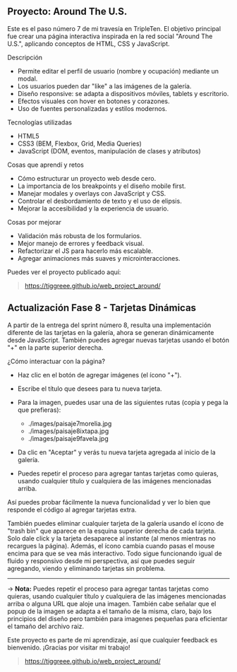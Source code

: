 ## Proyecto: Around The U.S.

Este es el paso número 7 de mi travesía en TripleTen.
El objetivo principal fue crear una página interactiva inspirada en la red social "Around The U.S.", aplicando conceptos de HTML, CSS y JavaScript.


Descripción

- Permite editar el perfil de usuario (nombre y ocupación) mediante un modal.
- Los usuarios pueden dar "like" a las imágenes de la galería.
- Diseño responsive: se adapta a dispositivos móviles, tablets y escritorio.
- Efectos visuales con hover en botones y corazones.
- Uso de fuentes personalizadas y estilos modernos.

Tecnologías utilizadas

- HTML5
- CSS3 (BEM, Flexbox, Grid, Media Queries)
- JavaScript (DOM, eventos, manipulación de clases y atributos)

Cosas que aprendí y retos

- Cómo estructurar un proyecto web desde cero.
- La importancia de los breakpoints y el diseño mobile first.
- Manejar modales y overlays con JavaScript y CSS.
- Controlar el desbordamiento de texto y el uso de elipsis.
- Mejorar la accesibilidad y la experiencia de usuario.


Cosas por mejorar

- Validación más robusta de los formularios.
- Mejor manejo de errores y feedback visual.
- Refactorizar el JS para hacerlo más escalable.
- Agregar animaciones más suaves y microinteracciones.


Puedes ver el proyecto publicado aquí:


>   https://tiggreee.github.io/web_project_around/



## Actualización Fase 8 - Tarjetas Dinámicas

A partir de la entrega del sprint número 8, resulta una implementación diferente de las tarjetas en la galería, ahora se generan dinámicamente desde JavaScript. También puedes agregar nuevas tarjetas usando el botón "+" en la parte superior derecha.

¿Cómo interactuar con la página?

- Haz clic en el botón de agregar imágenes (el ícono "+").
- Escribe el título que desees para tu nueva tarjeta.
- Para la imagen, puedes usar una de las siguientes rutas (copia y pega la que prefieras):

    - ./images/paisaje7morelia.jpg
    - ./images/paisaje8ixtapa.jpg
    - ./images/paisaje9favela.jpg

- Da clic en "Aceptar" y verás tu nueva tarjeta agregada al inicio de la galería.
- Puedes repetir el proceso para agregar tantas tarjetas como quieras, usando cualquier título y cualquiera de las imágenes mencionadas arriba.

Así puedes probar fácilmente la nueva funcionalidad y ver lo bien que responde el código al agregar tarjetas extra.

También puedes eliminar cualquier tarjeta de la galería usando el ícono de "trash bin" que aparece en la esquina superior derecha de cada tarjeta. Solo dale click y la tarjeta desaparece al instante (al menos mientras no recargues la página). Además, el ícono cambia cuando pasas el mouse encima para que se vea más interactivo. Todo sigue funcionando igual de fluido y responsivo desde mi perspectiva, así que puedes seguir agregando, viendo y eliminando tarjetas sin problema.

---

-> **Nota:** Puedes repetir el proceso para agregar tantas tarjetas como quieras, usando cualquier título y cualquiera de las imágenes mencionadas arriba o alguna URL que aloje una imagen. También cabe señalar que el popup de la imagen se adapta a el tamaño de la misma, claro, bajo los principios del diseño pero también para imagenes pequeñas para eficientar el tamaño del archivo raiz.



Este proyecto es parte de mi aprendizaje, así que cualquier feedback es bienvenido. ¡Gracias por visitar mi trabajo!

>   https://tiggreee.github.io/web_project_around/

